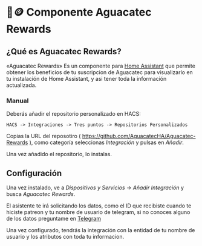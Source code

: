 # 🥑🪙 Componente Aguacatec Rewards 
## ¿Qué es Aguacatec Rewards?

«Aguacatec Rewards» Es un componente para [Home Assistant](https://home-assistant.io/) que permite obtener los beneficios de tu suscripcion de Aguacatec para visualizarlo en tu instalación de Home Assistant, y asi tener toda la información actualizada.

### Manual

Deberás añadir el repositorio personalizado en HACS:

```
HACS -> Integraciones -> Tres puntos -> Repositorios Personalizados
```

Copias la URL del reposotiro ( https://github.com/AguacatecHA/Aguacatec-Rewards ), como categoría seleccionas _Integración_ y pulsas en _Añadir_.

Una vez añadido el repositorio, lo instalas.

## Configuración

Una vez instalado, ve a _Dispositivos y Servicios -> Añadir Integración_ y busca _Aguacatec Rewards_.

El asistente te irá solicitando los datos, como el ID que recibiste cuando te hiciste patreon y tu nombre de usuario de telegram, si no conoces alguno de los datos preguntame en [Telegram](https://t.me/aguacatec_es)

Una vez configurado, tendrás la integración con la entidad de tu nombre de usuario y los atributos con toda tu informacion. 
